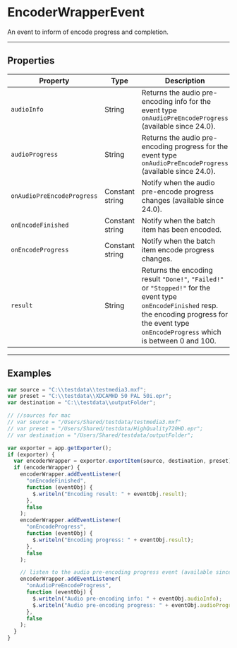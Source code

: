 # EncoderWrapperEvent

An event to inform of encode progress and completion.

---

## Properties

|          Property          |      Type       |                                                                                              Description                                                                                               |
| -------------------------- | --------------- | ------------------------------------------------------------------------------------------------------------------------------------------------------------------------------------------------------ |
| `audioInfo`                | String          | Returns the audio pre-encoding info for the event type `onAudioPreEncodeProgress` (available since 24.0).                                                                                              |
| `audioProgress`            | String          | Returns the audio pre-encoding progress for the event type `onAudioPreEncodeProgress` (available since 24.0).                                                                                          |
| `onAudioPreEncodeProgress` | Constant string | Notify when the audio pre-encode progress changes (available since 24.0).                                                                                                                              |
| `onEncodeFinished`         | Constant string | Notify when the batch item has been encoded.                                                                                                                                                           |
| `onEncodeProgress`         | Constant string | Notify when the batch item encode progress changes.                                                                                                                                                    |
| `result`                   | String          | Returns the encoding result `"Done!"`, `"Failed!"` or `"Stopped!"` for the event type `onEncodeFinished` resp. the encoding progress for the event type `onEncodeProgress` which is between 0 and 100. |

---

## Examples

```javascript
var source = "C:\\testdata\\testmedia3.mxf";
var preset = "C:\\testdata\\XDCAMHD 50 PAL 50i.epr";
var destination = "C:\\testdata\\outputFolder";

// //sources for mac
// var source = "/Users/Shared/testdata/testmedia3.mxf"
// var preset = "/Users/Shared/testdata/HighQuality720HD.epr";
// var destination = "/Users/Shared/testdata/outputFolder";

var exporter = app.getExporter();
if (exporter) {
  var encoderWrapper = exporter.exportItem(source, destination, preset);
  if (encoderWrapper) {
    encoderWrapper.addEventListener(
      "onEncodeFinished",
      function (eventObj) {
        $.writeln("Encoding result: " + eventObj.result);
      },
      false
    );
    encoderWrapper.addEventListener(
      "onEncodeProgress",
      function (eventObj) {
        $.writeln("Encoding progress: " + eventObj.result);
      },
      false
    );

    // listen to the audio pre-encoding progress event (available since 24.0.)
    encoderWrapper.addEventListener(
      "onAudioPreEncodeProgress",
      function (eventObj) {
        $.writeln("Audio pre-encoding info: " + eventObj.audioInfo);
        $.writeln("Audio pre-encoding progress: " + eventObj.audioProgress);
      },
      false
    );
  }
}
```
